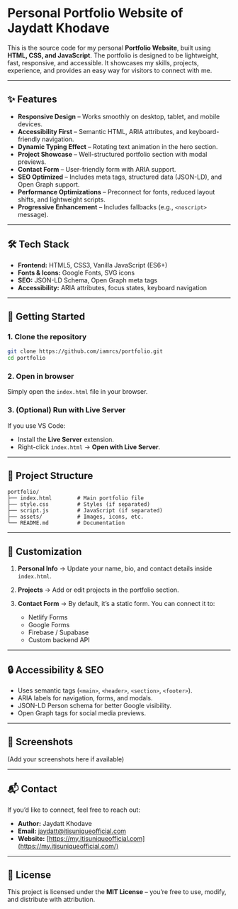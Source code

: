 # Personal Portfolio Website of Jaydatt Khodave

This is the source code for my personal **Portfolio Website**, built using **HTML, CSS, and JavaScript**. The portfolio is designed to be lightweight, fast, responsive, and accessible. It showcases my skills, projects, experience, and provides an easy way for visitors to connect with me.

---

## ✨ Features

* **Responsive Design** – Works smoothly on desktop, tablet, and mobile devices.
* **Accessibility First** – Semantic HTML, ARIA attributes, and keyboard-friendly navigation.
* **Dynamic Typing Effect** – Rotating text animation in the hero section.
* **Project Showcase** – Well-structured portfolio section with modal previews.
* **Contact Form** – User-friendly form with ARIA support.
* **SEO Optimized** – Includes meta tags, structured data (JSON-LD), and Open Graph support.
* **Performance Optimizations** – Preconnect for fonts, reduced layout shifts, and lightweight scripts.
* **Progressive Enhancement** – Includes fallbacks (e.g., `<noscript>` message).

---

## 🛠️ Tech Stack

* **Frontend:** HTML5, CSS3, Vanilla JavaScript (ES6+)
* **Fonts & Icons:** Google Fonts, SVG icons
* **SEO:** JSON-LD Schema, Open Graph meta tags
* **Accessibility:** ARIA attributes, focus states, keyboard navigation

---

## 🚀 Getting Started

### 1. Clone the repository

```bash
git clone https://github.com/iamrcs/portfolio.git
cd portfolio
```

### 2. Open in browser

Simply open the `index.html` file in your browser.

### 3. (Optional) Run with Live Server

If you use VS Code:

* Install the **Live Server** extension.
* Right-click `index.html` → **Open with Live Server**.

---

## 📂 Project Structure

```
portfolio/
├── index.html        # Main portfolio file
├── style.css         # Styles (if separated)
├── script.js         # JavaScript (if separated)
├── assets/           # Images, icons, etc.
└── README.md         # Documentation
```

---

## 📝 Customization

1. **Personal Info** → Update your name, bio, and contact details inside `index.html`.
2. **Projects** → Add or edit projects in the portfolio section.
3. **Contact Form** → By default, it’s a static form. You can connect it to:

   * Netlify Forms
   * Google Forms
   * Firebase / Supabase
   * Custom backend API

---

## 🔒 Accessibility & SEO

* Uses semantic tags (`<main>`, `<header>`, `<section>`, `<footer>`).
* ARIA labels for navigation, forms, and modals.
* JSON-LD Person schema for better Google visibility.
* Open Graph tags for social media previews.

---

## 📸 Screenshots

(Add your screenshots here if available)

---

## 📬 Contact

If you’d like to connect, feel free to reach out:

* **Author:** Jaydatt Khodave
* **Email:** [jaydatt@itisuniqueofficial.com](mailto:jaydatt@itisuniqueofficial.com)
* **Website:** [https://my.itisuniqueofficial.com](https://my.itisuniqueofficial.com/)

---

## 📄 License

This project is licensed under the **MIT License** – you’re free to use, modify, and distribute with attribution.
